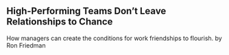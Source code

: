 ## High-Performing Teams Don’t Leave Relationships to Chance

How managers can create the conditions for work friendships to flourish. by Ron Friedman